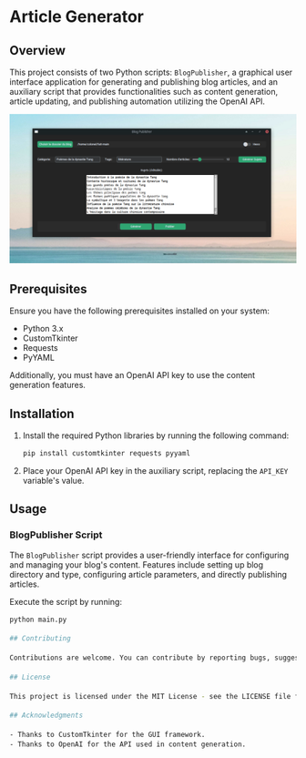 # Article Generator

## Overview

This project consists of two Python scripts: `BlogPublisher`, a graphical user interface application for generating and publishing blog articles, and an auxiliary script that provides functionalities such as content generation, article updating, and publishing automation utilizing the OpenAI API.

![Interface](interface.png)


## Prerequisites

Ensure you have the following prerequisites installed on your system:

- Python 3.x
- CustomTkinter
- Requests
- PyYAML

Additionally, you must have an OpenAI API key to use the content generation features.

## Installation

1. Install the required Python libraries by running the following command:

    ```bash
    pip install customtkinter requests pyyaml
    ```

2. Place your OpenAI API key in the auxiliary script, replacing the `API_KEY` variable's value.

## Usage

### BlogPublisher Script

The `BlogPublisher` script provides a user-friendly interface for configuring and managing your blog's content. Features include setting up blog directory and type, configuring article parameters, and directly publishing articles.

Execute the script by running:

```bash
python main.py

## Contributing

Contributions are welcome. You can contribute by reporting bugs, suggesting enhancements, or submitting pull requests.

## License

This project is licensed under the MIT License - see the LICENSE file for details.

## Acknowledgments

- Thanks to CustomTkinter for the GUI framework.
- Thanks to OpenAI for the API used in content generation.

